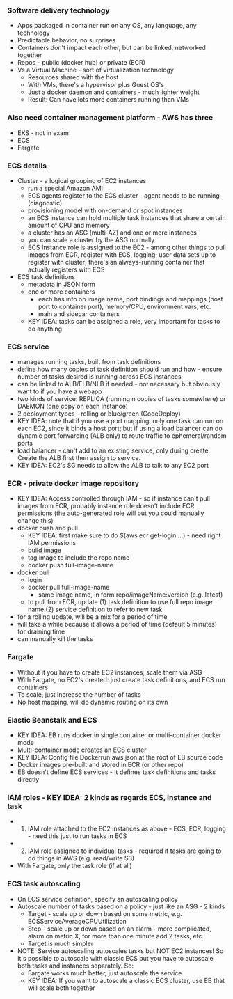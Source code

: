 ### Software delivery technology
- Apps packaged in container run on any OS, any language, any technology
- Predictable behavior, no surprises
- Containers don't impact each other, but can be linked, networked together
- Repos - public (docker hub) or private (ECR)
- Vs a Virtual Machine - sort of virtualization technology
  - Resources shared with the host
  - With VMs, there's a hypervisor plus Guest OS's
  - Just a docker daemon and containers - much lighter weight
  - Result: Can have lots more containers running than VMs

### Also need container management platform - AWS has three
- EKS - not in exam
- ECS
- Fargate

### ECS details
- Cluster - a logical grouping of EC2 instances
  - run a special Amazon AMI
  - ECS agents register to the ECS cluster - agent needs to be running (diagnostic)
  - provisioning model with on-demand or spot instances
  - an ECS instance can hold multiple task instances that share a certain amount of CPU and memory
  - a cluster has an ASG (multi-AZ) and one or more instances
  - you can scale a cluster by the ASG normally
  - ECS Instance role is assigned to the EC2 - among other things to pull images from ECR, register with ECS, logging; user data sets up to register with cluster; there's an always-running container that actually registers with ECS
- ECS task definitions
  - metadata in JSON form
  - one or more containers
    - each has info on image name, port bindings and mappings (host port to container port), memory/CPU, environment vars, etc.
	- main and sidecar containers
  - KEY IDEA: tasks can be assigned a role, very important for tasks to do anything
  
### ECS service
- manages running tasks, built from task definitions
- define how many copies of task definition should run and how - ensure number of tasks desired is running across ECS instances
- can be linked to ALB/ELB/NLB if needed - not necessary but obviously want to if you have a webapp
- two kinds of service: REPLICA (running n copies of tasks somewhere) or DAEMON (one copy on each instance)
- 2 deployment types - rolling or blue/green (CodeDeploy)
- KEY IDEA: note that if you use a port mapping, only one task can run on each EC2, since it binds a host port; but if using a load balancer can do dynamic port forwarding (ALB only) to route traffic to ephemeral/random ports
- load balancer - can't add to an existing service, only during create. Create the ALB first then assign to service.
- KEY IDEA: EC2's SG needs to allow the ALB to talk to any EC2 port

### ECR - private docker image repository
- KEY IDEA: Access controlled through IAM - so if instance can't pull images from ECR, probably instance role doesn't include ECR permissions (the auto-generated role will but you could manually change this)
- docker push and pull 
  - KEY IDEA: first make sure to do $(aws ecr get-login ...) - need right IAM permissions
  - build image
  - tag image to include the repo name
  - docker push full-image-name
- docker pull
  - login
  - docker pull full-image-name
	- same image name, in form repo/imageName:version (e.g. latest)
  - to pull from ECR, update (1) task definition to use full repo image name (2) service definition to refer to new task
- for a rolling update, will be a mix for a period of time
- will take a while because it allows a period of time (default 5 minutes) for draining time 
- can manually kill the tasks

### Fargate
- Without it you have to create EC2 instances, scale them via ASG
- With Fargate, no EC2's created: just create task definitions, and ECS run containers
- To scale, just increase the number of tasks
- No host mapping, will do dynamic routing on its own

### Elastic Beanstalk and ECS
- KEY IDEA: EB runs docker in single container or multi-container docker mode
- Multi-container mode creates an ECS cluster
- KEY IDEA: Config file Dockerrun.aws.json at the root of EB source code
- Docker images pre-built and stored in ECR (or other repo)
- EB doesn't define ECS services - it defines task definitions and tasks directly

### IAM roles - KEY IDEA: 2 kinds as regards ECS, instance and task
- 1) IAM role attached to the EC2 instances as above - ECS, ECR, logging - need this just to run tasks in ECS
- 2) IAM role assigned to individual tasks - required if tasks are going to do things in AWS (e.g. read/write S3)
- With Fargate, only the task role (if at all)

### ECS task autoscaling
- On ECS service definition, specify an autoscaling policy
- Autoscale number of tasks based on a policy - just like an ASG - 2 kinds
  - Target - scale up or down based on some metric, e.g. ECSServiceAverageCPUUtilization
  - Step - scale up or down based on an alarm - more complicated, alarm on metric X, for more than one minute add 2 tasks, etc.
  - Target is much simpler
- NOTE: Service autoscaling autoscales tasks but NOT EC2 instances! So it's possible to autoscale with classic ECS but you have to autoscale both tasks and instances separately. So:
  - Fargate works much better, just autoscale the service
  - KEY IDEA: If you want to autoscale a classic ECS cluster, use EB that will scale both together
